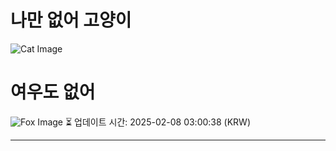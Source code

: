 
# 나만 없어 고양이

![Cat Image](https://cdn2.thecatapi.com/images/3p6.jpg)

# 여우도 없어
![Fox Image](https://randomfox.ca/images/23.jpg)
⏳ 업데이트 시간: 2025-02-08 03:00:38 (KRW)

---
